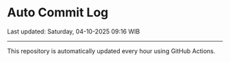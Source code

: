 # Auto Commit Log

Last updated: Saturday, 04-10-2025 09:16 WIB

---

This repository is automatically updated every hour using GitHub Actions.
